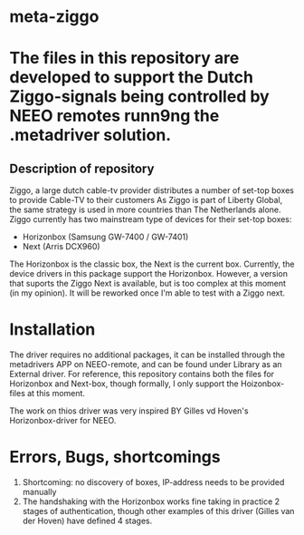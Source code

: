  # meta-ziggo
 # The files in this repository are developed to support the Dutch Ziggo-signals being controlled by NEEO remotes runn9ng the .metadriver solution.

## Description of repository
Ziggo, a large dutch cable-tv provider distributes a number of set-top boxes to provide Cable-TV to their customers
As Ziggo is part of Liberty Global, the same strategy is used in more countries than The Netherlands alone.
Ziggo currently has two mainstream type of devices for their set-top boxes:
- Horizonbox (Samsung GW-7400 / GW-7401)
- Next (Arris DCX960)

The Horizonbox is the classic box, the Next is the current box.
Currently, the device drivers in this package support the Horizonbox.
However, a version that suports the Ziggo Next is available, but is too complex at this moment (in my opinion).
It will be reworked once I'm able to test with a Ziggo next.


# Installation
The driver requires no additional packages, it can be installed through the metadrivers APP on NEEO-remote, and can be found under Library as an External driver. 
For reference, this repository contains both the files for Horizonbox and Next-box, though formally, I only support the Hoizonbox-files at this moment.


The work on thios driver was very inspired BY Gilles vd Hoven's Horizonbox-driver for NEEO.
 # Errors, Bugs, shortcomings #
1) Shortcoming: no discovery of boxes, IP-address needs to be provided manually
2) The handshaking with the Horizonbox works fine taking in practice 2 stages of authentication, though other examples of this driver (Gilles van der Hoven) have defined 4 stages. 